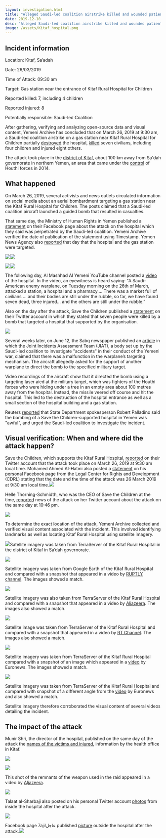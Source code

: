```yaml
---
layout: investigation.html
title: "Alleged Saudi-led coalition airstrike killed and wounded patients at the Kitaf Rural Hospital"
date: 2019-12-10
desc: "Alleged Saudi-led coalition airstrike killed and wounded patients at the Kitaf Rural Hospital"
image: /assets/Kitaf_hospital.png
---
```


## Incident information

Location: Kitaf, Sa’adah

Date: 26/03/2019

Time of Attack: 09:30 am

Target: Gas station near the entrance of Kitaf Rural Hospital for Children

Reported killed: 7, including 4 children

Reported injured: 8

Potentially responsible: Saudi-led Coalition



After gathering, verifying and analyzing open-source data and visual content, Yemeni Archive has concluded that on March 26, 2019 at 9:30 am, a Saudi-led coalition airstrike on a gas station near Kitaf Rural Hospital for Children partially [destroyed](https://www.alarab.qa/story/1353063/%D8%B4%D8%A7%D9%87%D8%AF-%D9%82%D8%B5%D9%81-%D8%B3%D8%B9%D9%88%D8%AF%D9%8A-%D9%84%D9%85%D8%B3%D8%AA%D8%B4%D9%81%D9%89-%D8%A8%D8%A7%D9%84%D9%8A%D9%85%D9%86-%D9%88%D9%85%D9%82%D8%AA%D9%84-7-%D8%A8%D9%8A%D9%86%D9%87%D9%85-4-%D8%A3%D8%B7%D9%81%D8%A7%D9%84) the hospital, [killed](https://twitter.com/MohammedalKibsi/status/1110635151623704578) seven civilians, including four children and injured eight others.

The attack took place in the [district of Kitaf](https://www.google.com/maps/place/17%C2%B002'04.3%22N+44%C2%B006'30.2%22E/@17.0346306,44.1082556,52m/data=!3m1!1e3!4m5!3m4!1s0x0:0x0!8m2!3d17.034533!4d44.1084), about 100 km away from Sa'dah governorate in northern Yemen, an area that came under the [control](http://web.archive.org/web/20161219064610/http:/www.economist.com/news/middle-east-and-africa/21620284-are-they-ansar-houthis-take-over) of Houthi forces in 2014.

## What happened

On March 26, 2019, several activists and news outlets circulated information on social media about an aerial bombardment targeting a gas station near the Kitaf Rural Hospital for Children. The posts claimed that a Saudi-led coalition aircraft launched a guided bomb that resulted in casualties.



That same day, the Ministry of Human Rights in Yemen published a [statement](https://www.facebook.com/413373252161453/posts/1228190434013060/) on their Facebook page about the attack on the hospital which they said was perpetrated by the Saudi-led coalition. Yemeni Archive verified the date of publication of the statement using Timestamp. Yemen News Agency also [reported](https://www.facebook.com/alkhabaralyemenisite/posts/596499847484529?__xts__%5b0%5d=68.ARC8njQfKID7XUD_9SuKy2JdEzA__VnqWcGb9dQT220exyId-wKgY8dUpKTVXrJOp1pPRwAPz7u40srEWVunlzfUFcZ408qu-mUHTZvuxqOsvbTRQlpUYMXqkChPsFPOLCZnxRyZTZRl31D_73L9UwQLi9_QiiaFPMhZvJfnupXnDj6jy98SgLsCFhacbzIxw2_INTpwwoT5Ex4o4jmi8S1y_Ew63o4k-MGVVmJALif7Jd9wuvTiddq_ewCRW05wOTpMPafbv40AY-HvnUz-msQ68d2OAdvrl07BMh88Vu83IHd-I24LuG_XgFH4r82jkt2pvm0Kx9p7SQmwJbCuulU&__tn__=-R) that day that the hospital and the gas station were targeted.



![](https://lh4.googleusercontent.com/QniEeytzaOkhv7iByY7PtrM13TBqddXg5T2qm7GiVtLCeHdmLVsLMO3DvMiqlymF7jJ49XlVgkB93FFR-mAp0V6Fmldo3DzEn56zTbxT5OifYk-cIMuTZqB46czBdnjEBjZj5bwY)![](https://lh3.googleusercontent.com/DOav_0IOZEo-KwYD0fHH6SYeKMTPJY3k0lDFRzUGToW9hHVYaTdGVw7ROm1SzPdEog0LOw-pE8CUPQwfZ5wJcCfSuOLSRT7jyFyxQLH3gnZe7q--k4XJMXqwpHhrkwjj52HzvACr)  


![](https://lh3.googleusercontent.com/sXxGiDLnFJdixTlXfDkPM83ZHk3di7MHHCibvOx16c8XlV42zcb7JLBNChO4M4V1H5YBg4sIOiXp2iawmu18mJXStijq9G9jZYgJuocKj3eIr2VrewZA11p0ugXBm8SY2T2kCdfo)![](https://lh4.googleusercontent.com/yjeRctAQ_dZmwvOzDs3pOb4UzjlzD1k3ZO3u_SNVBjSqz-x1XKanw9ltuR51Q_yNdouE97yslcva_GPPquSseVw7TXMUTKSxR6Mnhu5LYTJUCQXxu0MfiLKnrj26GNXXFutaZyId)  

The following day, Al Mashhad Al Yemeni YouTube channel posted a [video](https://www.youtube.com/watch?v=eHSEThNPGdE) of the hospital. In the video, an eyewitness is heard saying: "A Saudi-American enemy warplane, on Tuesday morning on the 26th of March, attacked a station, a hospital and a pharmacy.... There was a market full of civilians ... and their bodies are still under the rubble, so far, we have found seven dead, three injured… and the others are still under the rubble.”

Also on the day after the attack, Save the Children published a [statement](https://twitter.com/SaveUKNews/status/1110672410192293890) on their Twitter account in which they stated that seven people were killed by a bomb that targeted a hospital that supported by the organisation.

![](https://lh3.googleusercontent.com/VFshhaB_UFRHMER6KY-qBjOlT1M1IlOrdhdAceOnYgYq-i__sQDDGDBe6rSaltPdF5oeieQj9dx3ndvqLKV0cCRH5icQugkRC0-qeZsOICgxPJyqIH52tbtW-dem6su3zKlt53S2)



Several weeks later, on June 12, the Sabq newspaper published an [article](https://sabq.org/dRY3LH) in which the Joint Incidents Assessment Team (JIAT), a body set up by the Saudi-led coalition to investigate "accidents" in their conduct of the Yemeni war, claimed that there was a malfunction in the warplane’s targeting mechanism. The aircraft allegedly asked for the support of another warplane to direct the bomb to the specified military target.



Video recordings of the aircraft show that it directed the bomb using a targeting laser aied at the military target, which was fighters of the Houthi forces who were hiding under a tree in an empty area about 100 metres away from the hospital. Instead, the missile veered off course and hit the hospital. This led to the destruction of the hospital entrance as well as a small section of the hospital building  and a gas station.

Reuters [reported](https://ara.reuters.com/article/ME_TOPNEWS_MORE/idARAKCN1R92MP) that State Department spokesperson Robert Palladino said the bombing of a Save the Children-supported hospital in Yemen was "awful", and urged the Saudi-led coalition to investigate the incident.

## Visual verification: When and where did the attack happen?



Save the Children, which supports the Kitaf Rural Hospital, [reported](https://twitter.com/SaveUKNews/status/1110672410192293890) on their Twitter account that the attack took place on March 26, 2019 at 9:30 am local time. Mohamed Ahmed Al-Hatmi also posted a [statement](https://www.facebook.com/LegalCenterforRightsanddevelopment/posts/2272508726404208) on his personal Facebook page from the Legal Center for Rights and Development (CDRL) stating that the date and the time of the attack was 26 March 2019 at 9:30 am local time.![](https://lh5.googleusercontent.com/ie8ClyXo8jIVw8qXhvODDV5EN2e4rRrNDqsNXdwVxZlm9lbz5qR4pP3HvHdsQnLy3XJsb8RLbVY64FNB64kbRmsY9sR_qxBJAAnHX4rKbn5XinQrwT7XqKeqsyhYdEVUjpT5EJHI)

Helle Thorning-Schmidth, who was the CEO of Save the Children at the time, [reported](https://twitter.com/HelleThorning_S) news of the attack on her Twitter account about the attack on the same day at 10:46 pm.



![](https://lh3.googleusercontent.com/QrIZd5s_5_6_jgPkxkjvYZ7YnSRXElc-qwhhrCkDSXwk2aJ7Ut6_VelDvoGRoAAy3aVcpU29bmHoiGENLvTTcvqUlurJvRfmXHn0XXWwlqZosKMAV74bwe232i0mrhK-lKtnvIVI)

To determine the exact location of the attack, Yemeni Archive collected and verified visual content associated with the incident. This involved identifying landmarks as well as locating Kitaf Rural Hospital using satellite imagery.

![](https://lh5.googleusercontent.com/jfRwM4XKjJvlHYbUPTKzIdWvMLRQ1x23S1C9ZHx3c2_FANn6SpLc1btUrW8LInDxZg6CX7aZihNHco_wglLat7qC3JsefL6-XDHid5UBzRAZ46nd45C-gWwJ5SlbB8AYwgyGgQtK)Satellite imagery was taken from TerraServer of the Kitaf Rural Hospital in the district of Kitaf in Sa’dah governorate.  

![](https://lh5.googleusercontent.com/wlc39GT4gXBbVp4SnEkKKhjrnhqzSRt_2iNA1WnfxiMT1dm6TZRJKNI3rtZbkplDPZCHRk5LdQvWgpbUFbfJEDr-Lmq7cdh1x0hXe8_R99P1V7fqqtdyVaM2rL7-WyoSpp4Tvx_c)

Satellite imagery was taken from Google Earth of the Kitaf Rural Hospital and compared with a snapshot that appeared in a video by [RUPTLY channel](https://www.youtube.com/watch?v=m-0vKrFLXTQ). The images showed a match.


![](https://lh6.googleusercontent.com/JmtLHPkPR_inxpdUsDXy1dG1v-nOek-pTnr1w_WEBIVpTU9KFTzBPR5r5UJG3iZ3KEDRa09Ea9ZnTHWPxQAHVCnO9nhsgeLPzltzJq6cPOmom3Ub21gC7FwpN5mrOA4sRgsbK_GW)

Satellite imagery was also taken from TerraServer of the Kitaf Rural Hospital and compared with a snapshot that appeared in a video by [Aljazeera](http://mubasher.aljazeera.net/news/%D8%B4%D8%A7%D9%87%D8%AF-%D9%82%D8%B5%D9%81-%D8%B3%D8%B9%D9%88%D8%AF%D9%8A-%D9%84%D9%85%D8%B3%D8%AA%D8%B4%D9%81%D9%89-%D8%A8%D8%A7%D9%84%D9%8A%D9%85%D9%86-%D9%88%D8%A3%D9%85%D8%B1%D9%8A%D9%83%D8%A7-%D8%AA%D8%AF%D8%B9%D9%88-%D9%84%D9%84%D8%AA%D8%AD%D9%82%D9%8A%D9%82). The images also showed a match.


![](https://lh6.googleusercontent.com/1am-kAvm_NuKCMTQiSx6DfgtLWiPsW9E9t1J7Rlu_5mlO27ULiUuyHjDRDEdiDAo8UtLVAmyg3gE9xscgr5dbn1pHurCRlfiNFUS5_mnPHLE4-iGMpn9f77FnWPZGogHylB2Fywq)  

Satellite image was taken from TerraServer of the Kitaf Rural Hospital and compared with a snapshot that appeared in a video by [RT Channel](https://www.youtube.com/watch?v=sggZrozzmOE). The images also showed a match.


![](https://lh5.googleusercontent.com/YuROk0OYb1t1_4aBhPxF8Unwtu-PEOhAuruR0sVakThRWRR2dh_KmDapGWbnFXpDpTjttLodP5IT6m0KWlrzlpNzB5cYwoCji5IUqzDZhbJNZzSym-0pmnLy23WHcGhLfaX2BneC)

Satellite imagery was taken from TerraServer of the Kitaf Rural Hospital compared with a snapshot of an image which appeared in a [video](https://www.youtube.com/watch?v=i8W3MXN-mjE) by Euronews. The images showed a match.



![](https://lh6.googleusercontent.com/Xjrf9Lt1LRwWq5eULQQ235Bkiv_6WpfCS72J6qO2hwFzUVxmI3giNsAcZVcFGV5EtbbWdp0DafQ4X2KfCyvy2ZtNT6hSb9_0DkJpl5zTJpTT7DERPZu-C3vRCHTkqSiLxxAn1mM4)  


Satellite imagery was taken from TerraServer of the Kitaf Rural Hospital and compared with snapshot of a different angle from the [video](https://www.youtube.com/watch?v=i8W3MXN-mjE) by Euronews and also showed a match.



Satellite imagery therefore corroborated the visual content of several videos detailing the incident.  


## The impact of the attack

Munir Shri, the director of the hospital, published on the same day of the attack the [names of the victims and injured](https://www.facebook.com/mohmed.shri.7/posts/120196045798345), information by the health office in Kitaf.




![](https://lh4.googleusercontent.com/H_gRQFfSCi29rEmzC1vZGQMNw473aEU9CC-1ZQMr0YzvzYgwMUBYju3B2xH9kt4b1LnohVu6QT7a0XBi1x1ldE3qkUkWDADd9F0pbvBtZ-swVQmxLKTPg9EMawLaHgfvFwOknps3)


![](https://lh5.googleusercontent.com/rZQuEmc_g0M6HLVYLi04l2MgVcncFomG81qI5eKpF3pf-blBHcZd2US_thXQ_En06CFHDIzc2Yfp8j4llueCp3tYrFPNiJfTN3xf0HuPDmfasAbqm3lzgOGjJ1OIj-LuDu7e35sI)

This shot of the remnants of the weapon used in the raid appeared in a video by [Aljazeera](http://mubasher.aljazeera.net/news/%D8%B4%D8%A7%D9%87%D8%AF-%D9%82%D8%B5%D9%81-%D8%B3%D8%B9%D9%88%D8%AF%D9%8A-%D9%84%D9%85%D8%B3%D8%AA%D8%B4%D9%81%D9%89-%D8%A8%D8%A7%D9%84%D9%8A%D9%85%D9%86-%D9%88%D8%A3%D9%85%D8%B1%D9%8A%D9%83%D8%A7-%D8%AA%D8%AF%D8%B9%D9%88-%D9%84%D9%84%D8%AA%D8%AD%D9%82%D9%8A%D9%82).



[![](https://lh3.googleusercontent.com/PTU0EvBj75vVbzkg0oKI9kVg0Zl2tGomYFXGgFH36Fm1myNBDe1ozNUOME9EqzcKHIhJc43jARyaOfPKz_0W4oXMFXZ9gKzrmUZLb2gRlKH0z6ypCy3Iw2GVNgQuxopVTodu3xPL)](http://mubasher.aljazeera.net/news/%D8%B4%D8%A7%D9%87%D8%AF-%D9%82%D8%B5%D9%81-%D8%B3%D8%B9%D9%88%D8%AF%D9%8A-%D9%84%D9%85%D8%B3%D8%AA%D8%B4%D9%81%D9%89-%D8%A8%D8%A7%D9%84%D9%8A%D9%85%D9%86-%D9%88%D8%A3%D9%85%D8%B1%D9%8A%D9%83%D8%A7-%D8%AA%D8%AF%D8%B9%D9%88-%D9%84%D9%84%D8%AA%D8%AD%D9%82%D9%8A%D9%82)



Talaat al-Sharbaji also posted on his personal Twitter account [photos](https://twitter.com/talaatsaeed/status/1110591853634744322) from inside the hospital after the attack.

![](https://lh6.googleusercontent.com/d9aMXzN_kbFRU1O49WbCaEfRxiH1hNdc2qXul3SZNVg_DFdZ9cTv0vflV07DXiMFON4diIMjtDkCHQvHa6JnwR-wyYHO1QjSAg8Lj82u51meGsTkg_deZqk9XbbNJViKIrOidSiR)



Facebook page 7ajilعاجل published [picture](https://www.facebook.com/574506332736561/photos/pcb.1063224893864700/1063223463864843/?type=3&theater) outside the hospital after the attack.![](https://lh6.googleusercontent.com/tIjuUghY2uCcraEXVO2lLDk0Sn7Mzywbi9jQ0Eggl5zBASdBLeY-cXqNlpxIodC6eyG4nmlUTSA3O7gXelPSx2SRz7z3UgH4DOIyZMudL6OlcTb6lpjQe-tseDhTclrHLM7_378b)
